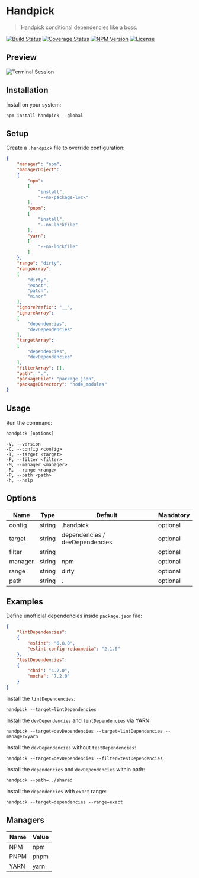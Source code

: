 Handpick
========

> Handpick conditional dependencies like a boss.

[![Build Status](https://img.shields.io/travis/redaxmedia/handpick.svg)](https://travis-ci.org/redaxmedia/handpick)
[![Coverage Status](https://coveralls.io/repos/github/redaxmedia/handpick/badge.svg)](https://coveralls.io/github/redaxmedia/handpick)
[![NPM Version](https://img.shields.io/npm/v/handpick.svg)](https://npmjs.com/package/handpick)
[![License](https://img.shields.io/npm/l/handpick.svg)](https://npmjs.com/package/handpick)


Preview
-------

![Terminal Session](https://raw.githubusercontent.com/redaxmedia/handpick/master/.github/terminal-session.svg?sanitize=true)


Installation
------------

Install on your system:

```
npm install handpick --global
```


Setup
-----

Create a `.handpick` file to override configuration:

```json
{
	"manager": "npm",
	"managerObject":
	{
		"npm":
		[
			"install",
			"--no-package-lock"
		],
		"pnpm":
		[
			"install",
			"--no-lockfile"
		],
		"yarn":
		[
			"--no-lockfile"
		]
	},
	"range": "dirty",
	"rangeArray":
	[
		"dirty",
		"exact",
		"patch",
		"minor"
	],
	"ignorePrefix": "__",
	"ignoreArray":
	[
		"dependencies",
		"devDependencies"
	],
	"targetArray":
	[
		"dependencies",
		"devDependencies"
	],
	"filterArray": [],
	"path": ".",
	"packageFile": "package.json",
	"packageDirectory": "node_modules"
}
```


Usage
-----

Run the command:

```
handpick [options]

-V, --version
-C, --config <config>
-T, --target <target>
-F, --filter <filter>
-M, --manager <manager>
-R, --range <range>
-P, --path <path>
-h, --help
```


Options
-------

| Name    | Type   | Default                        | Mandatory |
|---------|--------|--------------------------------|-----------|
| config  | string | .handpick                      | optional  |
| target  | string | dependencies / devDependencies | optional  |
| filter  | string |                                | optional  |
| manager | string | npm                            | optional  |
| range   | string | dirty                          | optional  |
| path    | string | .                              | optional  |


Examples
--------

Define unofficial dependencies inside `package.json` file:

```json
{
	"lintDependencies":
	{
		"eslint": "6.8.0",
		"eslint-config-redaxmedia": "2.1.0"
	},
	"testDependencies":
	{
		"chai": "4.2.0",
		"mocha": "7.2.0"
	}
}
```

Install the `lintDependencies`:

```
handpick --target=lintDependencies
```

Install the `devDependencies` and `lintDependencies` via YARN:

```
handpick --target=devDependencies --target=lintDependencies --manager=yarn
```

Install the `devDependencies` without `testDependencies`:

```
handpick --target=devDependencies --filter=testDependencies
```

Install the `dependencies` and `devDependencies` within path:

```
handpick --path=../shared
```

Install the `dependencies` with `exact` range:

```
handpick --target=dependencies --range=exact
```


Managers
--------

| Name | Value |
|------|-------|
| NPM  | npm   |
| PNPM | pnpm  |
| YARN | yarn  |
